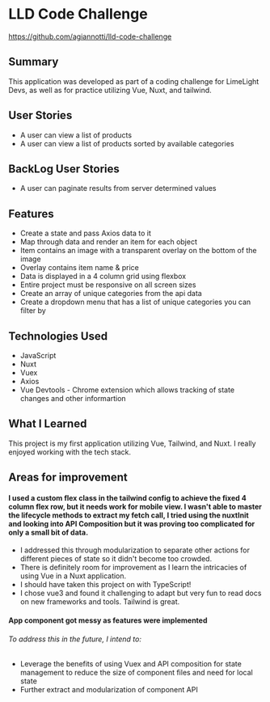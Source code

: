 # LLD Code Challenge

https://github.com/agiannotti/lld-code-challenge

## Summary

This application was developed as part of a coding challenge for LimeLight Devs, as well as for practice utilizing Vue, Nuxt, and tailwind.

## User Stories

- A user can view a list of products
- A user can view a list of products sorted by available categories

## BackLog User Stories

- A user can paginate results from server determined values

## Features

- Create a state and pass Axios data to it
- Map through data and render an item for each object
- Item contains an image with a transparent overlay on the bottom of the image
- Overlay contains item name & price
- Data is displayed in a 4 column grid using flexbox
- Entire project must be responsive on all screen sizes
- Create an array of unique categories from the api data
- Create a dropdown menu that has a list of unique categories you can filter by

## Technologies Used

- JavaScript
- Nuxt
- Vuex
- Axios
- Vue Devtools - Chrome extension which allows tracking of state changes and other informartion

## What I Learned

This project is my first application utilizing Vue, Tailwind, and Nuxt. I really enjoyed working with the tech stack.

## Areas for improvement

#### I used a custom flex class in the tailwind config to achieve the fixed 4 column flex row, but it needs work for mobile view. I wasn't able to master the lifecycle methods to extract my fetch call, I tried using the nuxtInit and looking into API Composition but it was proving too complicated for only a small bit of data.

- I addressed this through modularization to separate other actions for different pieces of state so it didn't become too crowded.
- There is definitely room for improvement as I learn the intricacies of using Vue in a Nuxt application.
- I should have taken this project on with TypeScript!
- I chose vue3 and found it challenging to adapt but very fun to read docs on new frameworks and tools. Tailwind is great.

#### App component got messy as features were implemented

###### To address this in the future, I intend to:

- Leverage the benefits of using Vuex and API composition for state management to reduce the size of component files and need for local state
- Further extract and modularization of component API
